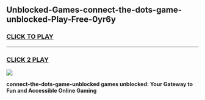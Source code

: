 
## Unblocked-Games-connect-the-dots-game-unblocked-Play-Free-0yr6y
<h3>
<a href="https://premium76.site?title=connect-the-dots-game-unblocked&ref=10A">CLICK TO PLAY</a></h3>
<hr>

<h3>
<a href="https://premium76.site?title=connect-the-dots-game-unblocked&ref=10A">CLICK 2 PLAY</a>
  
</h3>

<a href="https://premium76.site?title=connect-the-dots-game-unblocked&ref=10A"><img src="https://clearcache.store/games.png"></a>


**connect-the-dots-game-unblocked games unblocked: Your Gateway to Fun and Accessible Online Gaming**
